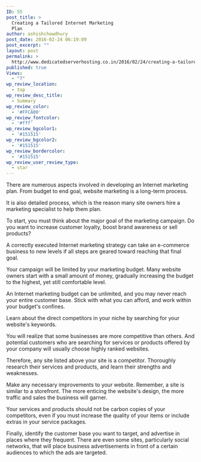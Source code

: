 ```yaml
---
ID: 55
post_title: >
  Creating a Tailored Internet Marketing
  Plan
author: ashishchowdhury
post_date: 2016-02-24 06:19:09
post_excerpt: ""
layout: post
permalink: >
  http://www.dedicatedserverhosting.co.in/2016/02/24/creating-a-tailored-internet-marketing-plan/
published: true
Views:
  - "7"
wp_review_location:
  - top
wp_review_desc_title:
  - Summary
wp_review_color:
  - '#FFCA00'
wp_review_fontcolor:
  - '#fff'
wp_review_bgcolor1:
  - '#151515'
wp_review_bgcolor2:
  - '#151515'
wp_review_bordercolor:
  - '#151515'
wp_review_user_review_type:
  - star
---
```

There are numerous aspects involved in developing an Internet marketing plan. From budget to end goal, website marketing is a long-term process.

It is also detailed process, which is the reason many site owners hire a marketing specialist to help them plan. 

To start, you must think about the major goal of the marketing campaign. Do you want to increase customer loyalty, boost brand awareness or sell products?

A correctly executed Internet marketing strategy can take an e-commerce business to new levels if all steps are geared toward reaching that final goal. 

Your campaign will be limited by your marketing budget. Many website owners start with a small amount of money, gradually increasing the budget to the highest, yet still comfortable level.

An Internet marketing budget can be unlimited, and you may never reach your entire customer base. Stick with what you can afford, and work within your budget's confines. 

Learn about the direct competitors in your niche by searching for your website's keywords.

You will realize that some businesses are more competitive than others. And potential customers who are searching for services or products offered by your company will usually choose highly ranked websites.

Therefore, any site listed above your site is a competitor. Thoroughly research their services and products, and learn their strengths and weaknesses. 

Make any necessary improvements to your website. Remember, a site is similar to a storefront. The more enticing the website's design, the more traffic and sales the business will garner.

Your services and products should not be carbon copies of your competitors, even if you must increase the quality of your items or include extras in your service packages. 

Finally, identify the customer base you want to target, and advertise in places where they frequent. There are even some sites, particularly social networks, that will place business advertisements in front of a certain audiences to which the ads are targeted.